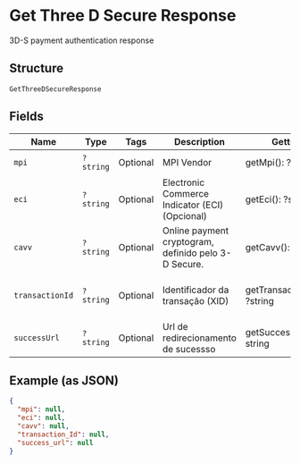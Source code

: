 
# Get Three D Secure Response

3D-S payment authentication response

## Structure

`GetThreeDSecureResponse`

## Fields

| Name | Type | Tags | Description | Getter | Setter |
|  --- | --- | --- | --- | --- | --- |
| `mpi` | `?string` | Optional | MPI Vendor | getMpi(): ?string | setMpi(?string mpi): void |
| `eci` | `?string` | Optional | Electronic Commerce Indicator (ECI) (Opcional) | getEci(): ?string | setEci(?string eci): void |
| `cavv` | `?string` | Optional | Online payment cryptogram, definido pelo 3-D Secure. | getCavv(): ?string | setCavv(?string cavv): void |
| `transactionId` | `?string` | Optional | Identificador da transação (XID) | getTransactionId(): ?string | setTransactionId(?string transactionId): void |
| `successUrl` | `?string` | Optional | Url de redirecionamento de sucessso | getSuccessUrl(): ?string | setSuccessUrl(?string successUrl): void |

## Example (as JSON)

```json
{
  "mpi": null,
  "eci": null,
  "cavv": null,
  "transaction_Id": null,
  "success_url": null
}
```

